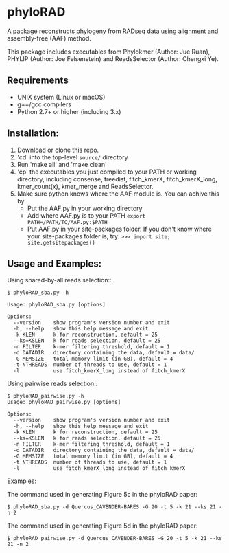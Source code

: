 **phyloRAD**
===========

A package reconstructs phylogeny from RADseq data using alignment and assembly-free (AAF) method.

This package includes executables from Phylokmer (Author: Jue Ruan), PHYLIP (Author: Joe Felsenstein) and ReadsSelector (Author: Chengxi Ye).

Requirements
------------
+ UNIX system (Linux or macOS)
+ g++/gcc compilers
+ Python 2.7+ or higher (including 3.x)


Installation:
-------------
1. Download or clone this repo.  
2. 'cd' into the top-level `source/` directory 
3. Run 'make all'  and 'make clean'
4. 'cp' the executables you just compiled to your PATH or working directory, including consense, treedist, fitch_kmerX, fitch_kmerX_long, kmer_count(x), kmer_merge and ReadsSelector. 
5. Make sure python knows where the AAF module is. You can achive this by 
	+ Put the AAF.py in your working directory
	+ Add where AAF.py is to your PATH `export PATH=/PATH/TO/AAF.py:$PATH`
	+ Put AAF.py in your site-packages folder. If you don't know where your site-packages folder is, try: `>>> import site; site.getsitepackages()`

Usage and Examples: 
---------------

Using shared-by-all reads selection::
 

    $ phyloRAD_sba.py -h
    
    Usage: phyloRAD_sba.py [options]

	Options:
	  --version    show program's version number and exit
	  -h, --help   show this help message and exit
	  -k KLEN      k for reconstruction, default = 25
	  --ks=KSLEN   k for reads selection, default = 25
	  -n FILTER    k-mer filtering threshold, default = 1
	  -d DATADIR   directory containing the data, default = data/
	  -G MEMSIZE   total memory limit (in GB), default = 4
	  -t NTHREADS  number of threads to use, default = 1
	  -l           use fitch_kmerX_long instead of fitch_kmerX


Using pairwise reads selection::

    $ phyloRAD_pairwise.py -h
	Usage: phyloRAD_pairwise.py [options]
	
	Options:
	  --version    show program's version number and exit
	  -h, --help   show this help message and exit
	  -k KLEN      k for reconstruction, default = 25
	  --ks=KSLEN   k for reads selection, default = 25
	  -n FILTER    k-mer filtering threshold, default = 1
	  -d DATADIR   directory containing the data, default = data/
	  -G MEMSIZE   total memory limit (in GB), default = 4
	  -t NTHREADS  number of threads to use, default = 1
	  -l           use fitch_kmerX_long instead of fitch_kmerX
 

Examples:

The command used in generating Figure 5c in the phyloRAD paper:


    $ phyloRAD_sba.py -d Quercus_CAVENDER-BARES -G 20 -t 5 -k 21 --ks 21 -n 2
    
The command used in generating Figure 5d in the phyloRAD paper:  

	$ phyloRAD_pairwise.py -d Quercus_CAVENDER-BARES -G 20 -t 5 -k 21 --ks 21 -n 2
